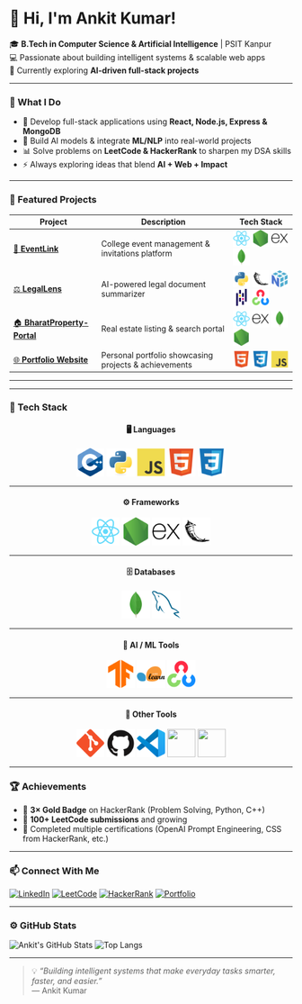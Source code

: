 # 👋 Hi, I'm Ankit Kumar!

🎓 **B.Tech in Computer Science & Artificial Intelligence** | PSIT Kanpur  
💻 Passionate about building intelligent systems & scalable web apps  
🚀 Currently exploring **AI-driven full-stack projects**  

---

### 🧠 What I Do
- 🧩 Develop full-stack applications using **React, Node.js, Express & MongoDB**
- 🤖 Build AI models & integrate **ML/NLP** into real-world projects  
- 📊 Solve problems on **LeetCode & HackerRank** to sharpen my DSA skills  
- ⚡ Always exploring ideas that blend **AI + Web + Impact**

---
### 💼 Featured Projects

| Project | Description | Tech Stack |
|----------|--------------|-------------|
| [🎉 **EventLink**](https://github.com/Ankitkumar06102005/EventLink) | College event management & invitations platform | <img src="https://raw.githubusercontent.com/devicons/devicon/master/icons/react/react-original.svg" width="30"/> <img src="https://raw.githubusercontent.com/devicons/devicon/master/icons/nodejs/nodejs-original.svg" width="30"/> <img src="https://raw.githubusercontent.com/devicons/devicon/master/icons/express/express-original.svg" width="30"/> <img src="https://raw.githubusercontent.com/devicons/devicon/master/icons/mongodb/mongodb-original.svg" width="30"/> |
| [⚖️ **LegalLens**](https://github.com/Ankitkumar06102005/legallens) | AI-powered legal document summarizer | <img src="https://raw.githubusercontent.com/devicons/devicon/master/icons/python/python-original.svg" width="30"/> <img src="https://raw.githubusercontent.com/devicons/devicon/master/icons/flask/flask-original.svg" width="30"/> <img src="https://raw.githubusercontent.com/devicons/devicon/master/icons/numpy/numpy-original.svg" width="30"/> <img src="https://raw.githubusercontent.com/devicons/devicon/master/icons/pandas/pandas-original.svg" width="30"/> <img src="https://raw.githubusercontent.com/devicons/devicon/master/icons/opencv/opencv-original.svg" width="30"/> |
| [🏠 **BharatProperty-Portal**](https://github.com/Ankitkumar06102005/bharatproperty-portal) | Real estate listing & search portal | <img src="https://raw.githubusercontent.com/devicons/devicon/master/icons/react/react-original.svg" width="30"/> <img src="https://raw.githubusercontent.com/devicons/devicon/master/icons/express/express-original.svg" width="30"/> <img src="https://raw.githubusercontent.com/devicons/devicon/master/icons/mongodb/mongodb-original.svg" width="30"/> <img src="https://raw.githubusercontent.com/devicons/devicon/master/icons/nodejs/nodejs-original.svg" width="30"/> |
| [🌐 **Portfolio Website**](https://github.com/Ankitkumar06102005/portfolio2) | Personal portfolio showcasing projects & achievements | <img src="https://raw.githubusercontent.com/devicons/devicon/master/icons/html5/html5-original.svg" width="30"/> <img src="https://raw.githubusercontent.com/devicons/devicon/master/icons/css3/css3-original.svg" width="30"/> <img src="https://raw.githubusercontent.com/devicons/devicon/master/icons/javascript/javascript-original.svg" width="30"/> |

---


---

### 🧰 Tech Stack

<div align="center">

#### 🖥️ Languages  
<a href="https://isocpp.org/" title="C++"><img src="https://raw.githubusercontent.com/devicons/devicon/master/icons/cplusplus/cplusplus-original.svg" width="50" height="50"/></a>
<a href="https://www.python.org/" title="Python"><img src="https://raw.githubusercontent.com/devicons/devicon/master/icons/python/python-original.svg" width="50" height="50"/></a>
<a href="https://developer.mozilla.org/en-US/docs/Web/JavaScript" title="JavaScript"><img src="https://raw.githubusercontent.com/devicons/devicon/master/icons/javascript/javascript-original.svg" width="50" height="50"/></a>
<a href="https://developer.mozilla.org/en-US/docs/Web/HTML" title="HTML5"><img src="https://raw.githubusercontent.com/devicons/devicon/master/icons/html5/html5-original.svg" width="50" height="50"/></a>
<a href="https://developer.mozilla.org/en-US/docs/Web/CSS" title="CSS3"><img src="https://raw.githubusercontent.com/devicons/devicon/master/icons/css3/css3-original.svg" width="50" height="50"/></a>

---

#### ⚙️ Frameworks  
<a href="https://react.dev/" title="React.js"><img src="https://raw.githubusercontent.com/devicons/devicon/master/icons/react/react-original.svg" width="50" height="50"/></a>
<a href="https://nodejs.org/" title="Node.js"><img src="https://raw.githubusercontent.com/devicons/devicon/master/icons/nodejs/nodejs-original.svg" width="50" height="50"/></a>
<a href="https://expressjs.com/" title="Express.js"><img src="https://raw.githubusercontent.com/devicons/devicon/master/icons/express/express-original.svg" width="50" height="50"/></a>
<a href="https://flask.palletsprojects.com/" title="Flask"><img src="https://raw.githubusercontent.com/devicons/devicon/master/icons/flask/flask-original.svg" width="50" height="50"/></a>

---

#### 🗄️ Databases  
<a href="https://www.mongodb.com/" title="MongoDB"><img src="https://raw.githubusercontent.com/devicons/devicon/master/icons/mongodb/mongodb-original.svg" width="50" height="50"/></a>
<a href="https://www.mysql.com/" title="MySQL"><img src="https://raw.githubusercontent.com/devicons/devicon/master/icons/mysql/mysql-original.svg" width="50" height="50"/></a>

---

#### 🤖 AI / ML Tools  
<a href="https://www.tensorflow.org/" title="TensorFlow"><img src="https://raw.githubusercontent.com/devicons/devicon/master/icons/tensorflow/tensorflow-original.svg" width="50" height="50"/></a>
<a href="https://scikit-learn.org/" title="Scikit-learn"><img src="https://raw.githubusercontent.com/devicons/devicon/master/icons/scikitlearn/scikitlearn-original.svg" width="50" height="50"/></a>
<a href="https://opencv.org/" title="OpenCV"><img src="https://raw.githubusercontent.com/devicons/devicon/master/icons/opencv/opencv-original.svg" width="50" height="50"/></a>

---

#### 🧰 Other Tools  
<a href="https://git-scm.com/" title="Git"><img src="https://raw.githubusercontent.com/devicons/devicon/master/icons/git/git-original.svg" width="50" height="50"/></a>
<a href="https://github.com/" title="GitHub"><img src="https://raw.githubusercontent.com/devicons/devicon/master/icons/github/github-original.svg" width="50" height="50"/></a>
<a href="https://code.visualstudio.com/" title="VS Code"><img src="https://raw.githubusercontent.com/devicons/devicon/master/icons/vscode/vscode-original.svg" width="50" height="50"/></a>
<a href="https://www.postman.com/" title="Postman"><img src="https://www.vectorlogo.zone/logos/getpostman/getpostman-icon.svg" width="50" height="50"/></a>
<a href="https://www.figma.com/" title="Figma"><img src="https://www.vectorlogo.zone/logos/figma/figma-icon.svg" width="50" height="50"/></a>

</div>

---

### 🏆 Achievements
- 🥇 **3× Gold Badge** on HackerRank (Problem Solving, Python, C++)  
- 💪 **100+ LeetCode submissions** and growing  
- 🧠 Completed multiple certifications (OpenAI Prompt Engineering, CSS from HackerRank, etc.)

---

### 📫 Connect With Me
[![LinkedIn](https://img.shields.io/badge/LinkedIn-0077B5?style=for-the-badge&logo=linkedin&logoColor=white)](https://www.linkedin.com/in/ankit-kumar-84550725b/)
[![LeetCode](https://img.shields.io/badge/LeetCode-FFA116?style=for-the-badge&logo=leetcode&logoColor=white)](https://leetcode.com/u/1V3cbAf8Gy/)
[![HackerRank](https://img.shields.io/badge/HackerRank-2EC866?style=for-the-badge&logo=hackerrank&logoColor=white)](https://www.hackerrank.com/profile/Ankitkumar0610)
[![Portfolio](https://img.shields.io/badge/Portfolio-000000?style=for-the-badge&logo=vercel&logoColor=white)](https://your-portfolio-link-here.vercel.app/)

---

### ⚙️ GitHub Stats
![Ankit's GitHub Stats](https://github-readme-stats.vercel.app/api?username=Ankitkumar06102005&show_icons=true&theme=tokyonight)
![Top Langs](https://github-readme-stats.vercel.app/api/top-langs/?username=Ankitkumar06102005&layout=compact&theme=tokyonight)

---

> 💡 *“Building intelligent systems that make everyday tasks smarter, faster, and easier.”*  
> — Ankit Kumar
